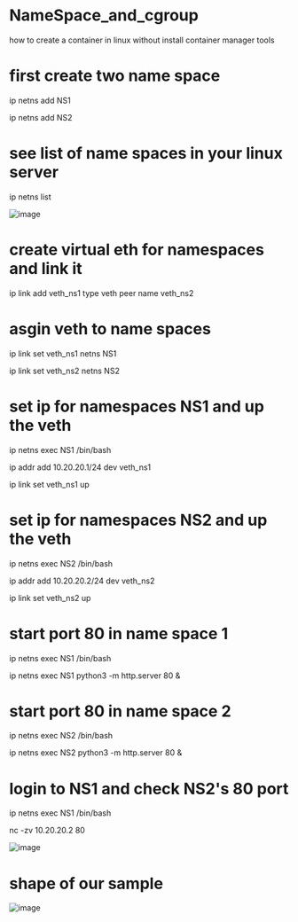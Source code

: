 # NameSpace_and_cgroup
how to create a container in linux without install container manager tools

# first create two name space 
ip netns add NS1

ip netns add NS2

# see list of name spaces in your linux server
ip netns list

![image](https://github.com/ehsanDadashi/NameSpace_and_cgroup/assets/29996315/6e3dbd65-0d22-4ab6-a4ac-2bf607be8218)

# create virtual eth for namespaces and link it
ip link add veth_ns1 type veth peer name veth_ns2

# asgin veth to name spaces
ip link set veth_ns1  netns NS1

ip link set veth_ns2  netns NS2

# set ip for namespaces NS1 and up the veth
ip netns exec NS1 /bin/bash

ip addr add 10.20.20.1/24 dev veth_ns1

ip link set veth_ns1 up

# set ip for namespaces NS2 and up the veth
ip netns exec NS2 /bin/bash

ip addr add 10.20.20.2/24 dev veth_ns2

ip link set veth_ns2 up

# start port 80 in name space 1
ip netns exec NS1 /bin/bash

ip netns exec NS1 python3 -m http.server 80 &

# start port 80 in name space 2
ip netns exec NS2 /bin/bash

ip netns exec NS2 python3 -m http.server 80 &

# login to NS1 and check NS2's 80 port 
ip netns exec NS1 /bin/bash

nc -zv 10.20.20.2 80

![image](https://github.com/ehsanDadashi/NameSpace_and_cgroup/assets/29996315/6d8ad1d8-1682-4487-a07b-3103c9284fbf)

# shape of our sample
![image](https://github.com/ehsanDadashi/NameSpace_and_cgroup/assets/29996315/9d427d86-a540-4422-899c-f15f2c289c4f)

